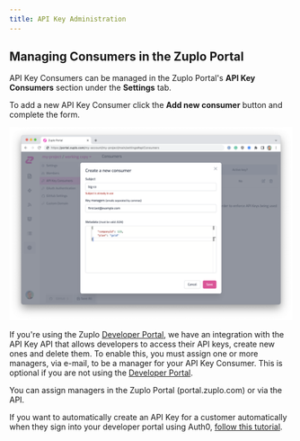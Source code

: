 ```yaml
---
title: API Key Administration
---
```


## Managing Consumers in the Zuplo Portal

API Key Consumers can be managed in the Zuplo Portal's **API Key Consumers**
section under the <SettingsTabIcon /> **Settings** tab.

<Screenshot src="https://cdn.zuplo.com/assets/4c43a1c7-8d9b-4659-9ab0-2129a0aa7e8e.png"  size="lg" />

To add a new API Key Consumer click the **Add new consumer** button and complete
the form.

![New API Key Consumer](./media/new-api-key-consumer.png)

If you're using the Zuplo [Developer Portal](./developer-portal.md), we have an
integration with the API Key API that allows developers to access their API
keys, create new ones and delete them. To enable this, you must assign one or
more managers, via e-mail, to be a manager for your API Key Consumer. This is
optional if you are not using the [Developer Portal](./developer-portal.md).

You can assign managers in the Zuplo Portal (portal.zuplo.com) or via the API.

If you want to automatically create an API Key for a customer automatically when
they sign into your developer portal using Auth0,
[follow this tutorial](./dev-portal-create-consumer-on-auth.md).
